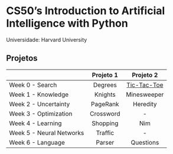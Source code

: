 # CS50’s Introduction to Artificial Intelligence with Python

Universidade: Harvard University

## Projetos

|                           | Projeto 1           | Projeto 2                                                                         |
| ------------------------- | :-----------------: | :-------------------------------------------------------------------------------: |
| Week 0 - Search           | Degrees             | [Tic-Tac-Toe](https://github.com/deisesan/CS50-AI/tree/main/Week%200/Tic-Tac-Toe) |
| Week 1 - Knowledge        | Knights             | Minesweeper                                                                       |
| Week 2 - Uncertainty      | PageRank            | Heredity                                                                          | 
| Week 3 - Optimization     | Crossword           | -                                                                                 |
| Week 4 - Learning         | Shopping            | Nim                                                                               |
| Week 5 - Neural Networks  | Traffic             | -                                                                                 |
| Week 6 - Language         | Parser              | Questions                                                                         |
